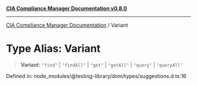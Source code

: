 [**CIA Compliance Manager Documentation v0.8.0**](../README.md)

***

[CIA Compliance Manager Documentation](../globals.md) / Variant

# Type Alias: Variant

> **Variant**: `"find"` \| `"findAll"` \| `"get"` \| `"getAll"` \| `"query"` \| `"queryAll"`

Defined in: node\_modules/@testing-library/dom/types/suggestions.d.ts:16
